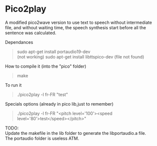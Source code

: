 # Pico2play
A modified pico2wave version to use text to speech without intermediate file, and without waiting time, the speech synthesis start before all the sentence was calculated.

Dependances
>sudo apt-get install portaudio19-dev   
>(not working) sudo apt-get install libttspico-dev (file not found)

How to compile it (into the "pico" folder)
>make 

To run it
>./pico2play -l fr-FR "test"   

Specials options (already in pico lib,just to remember)
>./pico2play -l fr-FR "\<pitch level='100'>\<speed level='80'>test\</speed>\</pitch>"

TODO:   
Update the makefile in the lib folder to generate the libportaudio.a file.   
The portaudio folder is useless ATM.
